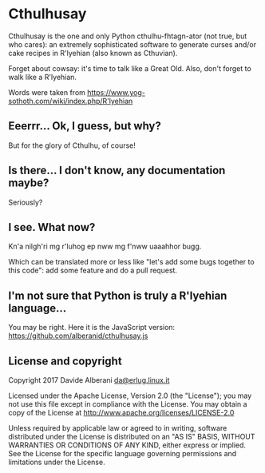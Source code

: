 # Cthulhusay

Cthulhusay is the one and only Python cthulhu-fhtagn-ator (not true, but who cares): an extremely sophisticated software to generate curses and/or cake recipes in R'lyehian (also known as Cthuvian).

Forget about cowsay: it's time to talk like a Great Old.  Also, don't forget to walk like a R'lyehian.

Words were taken from https://www.yog-sothoth.com/wiki/index.php/R'lyehian

## Eeerrr... Ok, I guess, but why?

But for the glory of Cthulhu, of course!

## Is there... I don't know, any documentation maybe?

Seriously?

## I see. What now?

Kn'a nilgh'ri mg r'luhog ep nww mg f'nww uaaahhor bugg.

Which can be translated more or less like "let's add some bugs together to this code": add some feature and do a pull request.

## I'm not sure that Python is truly a R'lyehian language...

You may be right. Here it is the JavaScript version: https://github.com/alberanid/cthulhusay.js

## License and copyright

Copyright 2017 Davide Alberani <da@erlug.linux.it>

Licensed under the Apache License, Version 2.0 (the "License");
you may not use this file except in compliance with the License.
You may obtain a copy of the License at http://www.apache.org/licenses/LICENSE-2.0

Unless required by applicable law or agreed to in writing, software
distributed under the License is distributed on an "AS IS" BASIS,
WITHOUT WARRANTIES OR CONDITIONS OF ANY KIND, either express or implied.
See the License for the specific language governing permissions and
limitations under the License.

